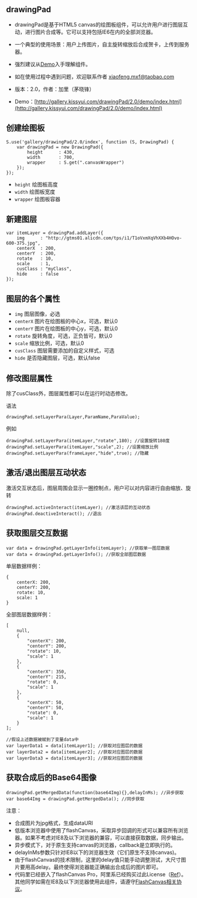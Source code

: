 ## drawingPad

* drawingPad是基于HTML5 canvas的绘图板组件，可以允许用户进行图层互动，进行图片合成等。它可以支持包括IE6在内的全部浏览器。

* 一个典型的使用场景：用户上传图片，自主旋转缩放后合成贺卡，上传到服务器。

* 强烈建议从[Demo](http://gallery.kissyui.com/drawingPad/1.0/demo/index.html)入手理解组件。

* 如在使用过程中遇到问题，欢迎联系作者 xiaofeng.mxf@taobao.com

* 版本：2.0，作者：加里（茅晓锋）

* Demo：[http://gallery.kissyui.com/drawingPad/2.0/demo/index.html](http://gallery.kissyui.com/drawingPad/2.0/demo/index.html)

## 创建绘图板

    S.use('gallery/drawingPad/2.0/index', function (S, DrawingPad) {
    	var drawingPad = new DrawingPad({
    	    height      : 430,
    	    width       : 700,
    	    wrapper     : S.get(".canvasWrapper")
    	});
    });

- `height` 绘图板高度
- `width` 绘图板宽度
- `wrapper` 绘图板容器


## 新建图层

	var itemLayer = drawingPad.addLayer({
	    img      : "http://gtms01.alicdn.com/tps/i1/T1oVxmXqVhXXb4HOvo-600-375.jpg",
	    centerX  : 200,     
	    centerY  : 200,     
	    rotate   : 10,      
	    scale    : 1,       
	    cusClass : "myClass",
	    hide     : false
	}); 

## 图层的各个属性

- `img` 图层图像，必选
- `centerX` 图片在绘图板的中心x，可选，默认0
- `centerY` 图片在绘图板的中心y，可选，默认0
- `rotate`  旋转角度，可选，正负皆可，默认0
- `scale`   缩放比例，可选，默认0
- `cusClass` 图层需要添加的自定义样式，可选
- `hide` 是否隐藏图层，可选，默认false

## 修改图层属性
除了cusClass外，图层属性都可以在运行时动态修改。

语法

	drawingPad.setLayerPara(Layer,ParamName,ParaValue);

例如

	drawingPad.setLayerPara(itemLayer,"rotate",180); //设置旋转180度
	drawingPad.setLayerPara(itemLayer,"scale",2); //设置缩放比例
	drawingPad.setLayerPara(frameLayer,"hide",true); //隐藏	

## 激活/退出图层互动状态
激活交互状态后，图层周围会显示一圈控制点，用户可以对内容进行自由缩放、旋转

	drawingPad.activeInteract(itemLayer); //激活该层的互动状态
	drawingPad.deactiveInteract(); //退出

## 获取图层交互数据

	var data = drawingPad.getLayerInfo(itemLayer); //获取单一图层数据
	var data = drawingPad.getLayerInfo(); //获取全部图层数据
	
单层数据样例：

	{
    	centerX: 200,
    	centerY: 200,
    	rotate: 10,
    	scale: 1
	}

全部图层数据样例：

	[
	    null,
	    {
	        "centerX": 200,
	        "centerY": 200,
	        "rotate": 10,
	        "scale": 1
	    },
	    {
	        "centerX": 350,
	        "centerY": 215,
	        "rotate": 0,
	        "scale": 1
	    },
	    {
	        "centerX": 50,
	        "centerY": 50,
	        "rotate": 0,
	        "scale": 1
	    }
	];
	
	//假设上述数据被赋到了变量data中
	var layerData1 = data[itemLayer1]; //获取对应图层的数据
	var layerData2 = data[itemLayer2]; //获取对应图层的数据
	var layerData3 = data[itemLayer3]; //获取对应图层的数据
	
	

## 获取合成后的Base64图像
	drawingPad.getMergedData(function(base64Img){},delayInMs); //异步获取
	var base64Img = drawingPad.getMergedData(); //同步获取

注意：

- 合成图片为jpg格式，生成dataURI
- 低版本浏览器中使用了flashCanvas，采取异步回调的形式可以兼容所有浏览器。如果不考虑对IE8及以下浏览器的兼容，可以直接获取数据，同步输出。
- 异步模式下，对于原生支持canvas的浏览器，callback是立即执行的。
- delayInMs参数只针对IE8以下的浏览器生效（它们原生不支持canvas)。
- 由于flashCanvas的技术限制，这里的delay值只能手动调整测试，大尺寸图片要用高delay。最终使得浏览器能正确输出合成后的图片即可。
- 代码里已经嵌入了flashCanvas Pro，阿里系已经购买过此License（[Ref](http://work.tmall.net/issues/8271)）。其他同学如需在IE8及以下浏览器使用此组件，请遵守[FlashCanvas相关协议](http://flashcanvas.net/purchase)。